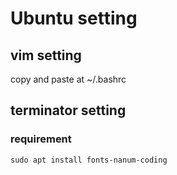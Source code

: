 # Ubuntu setting

## vim setting 
copy and paste at ~/.bashrc 

## terminator setting 

### requirement 

    sudo apt install fonts-nanum-coding

